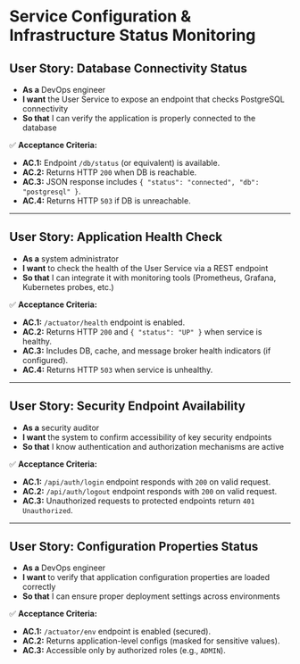 # Service Configuration & Infrastructure Status Monitoring

## **User Story: Database Connectivity Status**

* **As a** DevOps engineer
* **I want** the User Service to expose an endpoint that checks PostgreSQL connectivity
* **So that** I can verify the application is properly connected to the database

✅ **Acceptance Criteria:**

* **AC.1:** Endpoint `/db/status` (or equivalent) is available.
* **AC.2:** Returns HTTP `200` when DB is reachable.
* **AC.3:** JSON response includes `{ "status": "connected", "db": "postgresql" }`.
* **AC.4:** Returns HTTP `503` if DB is unreachable.

---

## **User Story: Application Health Check**

* **As a** system administrator
* **I want** to check the health of the User Service via a REST endpoint
* **So that** I can integrate it with monitoring tools (Prometheus, Grafana, Kubernetes probes, etc.)

✅ **Acceptance Criteria:**

* **AC.1:** `/actuator/health` endpoint is enabled.
* **AC.2:** Returns HTTP `200` and `{ "status": "UP" }` when service is healthy.
* **AC.3:** Includes DB, cache, and message broker health indicators (if configured).
* **AC.4:** Returns HTTP `503` when service is unhealthy.

---

## **User Story: Security Endpoint Availability**

* **As a** security auditor
* **I want** the system to confirm accessibility of key security endpoints
* **So that** I know authentication and authorization mechanisms are active

✅ **Acceptance Criteria:**

* **AC.1:** `/api/auth/login` endpoint responds with `200` on valid request.
* **AC.2:** `/api/auth/logout` endpoint responds with `200` on valid request.
* **AC.3:** Unauthorized requests to protected endpoints return `401 Unauthorized`.

---

## **User Story: Configuration Properties Status**

* **As a** DevOps engineer
* **I want** to verify that application configuration properties are loaded correctly
* **So that** I can ensure proper deployment settings across environments

✅ **Acceptance Criteria:**

* **AC.1:** `/actuator/env` endpoint is enabled (secured).
* **AC.2:** Returns application-level configs (masked for sensitive values).
* **AC.3:** Accessible only by authorized roles (e.g., `ADMIN`).
